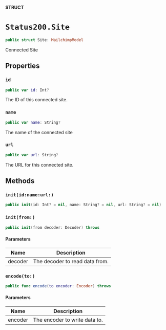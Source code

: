**STRUCT**

# `Status200.Site`

```swift
public struct Site: MailchimpModel
```

Connected Site

## Properties
### `id`

```swift
public var id: Int?
```

The ID of this connected site.

### `name`

```swift
public var name: String?
```

The name of the connected site

### `url`

```swift
public var url: String?
```

The URL for this connected site.

## Methods
### `init(id:name:url:)`

```swift
public init(id: Int? = nil, name: String? = nil, url: String? = nil)
```

### `init(from:)`

```swift
public init(from decoder: Decoder) throws
```

#### Parameters

| Name | Description |
| ---- | ----------- |
| decoder | The decoder to read data from. |

### `encode(to:)`

```swift
public func encode(to encoder: Encoder) throws
```

#### Parameters

| Name | Description |
| ---- | ----------- |
| encoder | The encoder to write data to. |